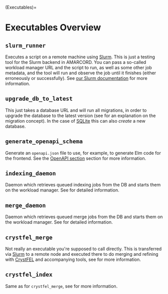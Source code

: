 (Executables)=
# Executables Overview

## `slurm_runner`

Executes a script on a remote machine using [Slurm](https://slurm.schedmd.com/documentation.html). This is just a testing tool for the Slurm backend in AMARCORD. You can pass a so-called workload manager URL and the script to run, as well as some other job metadata, and the tool will run and observe the job until it finishes (either erroneously or successfully). See [our Slurm documentation](BackendSlurm) for more information.

## `upgrade_db_to_latest`

This just takes a database URL and will run all migrations, in order to upgrade the database to the latest version (see [](Alembic) for an explanation on the migration concept). In the case of [SQLite](https://www.sqlite.org/index.html) this can also *create* a new database.

## `generate_openapi_schema`

Generate an `openapi.json` file to use, for example, to generate Elm code for the frontend. See the [OpenAPI section](OpenAPI) section for more information.

## `indexing_daemon`

Daemon which retrieves queued indexing jobs from the DB and starts them on the workload manager. See [](IndexingDaemon) for detailed information.

## `merge_daemon`

Daemon which retrieves queued merge jobs from the DB and starts them on the workload manager. See [](MergeDaemon) for detailed information.

## `crystfel_merge`

Not really an executable you're supposed to call directly. This is transferred via [Slurm](BackendSlurm) to a remote node and executed there to do merging and refining with [CrystFEL](https://www.desy.de/~twhite/crystfel/) and accompanying tools, see [](CrystFEL) for more information.

## `crystfel_index`

Same as for `crystfel_merge`, see [](CrystFEL) for more information.
